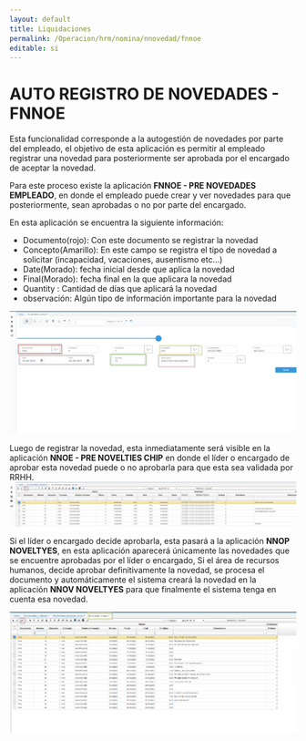 ```yaml
---
layout: default
title: Liquidaciones
permalink: /Operacion/hrm/nomina/nnovedad/fnnoe
editable: si
---
```


# AUTO REGISTRO DE NOVEDADES  - FNNOE 

Esta funcionalidad corresponde a la autogestión de novedades por parte del empleado, el objetivo de esta aplicación 
es permitir al empleado registrar una novedad para posteriormente ser aprobada por el encargado  de aceptar la novedad.


Para este proceso existe la aplicación **FNNOE - PRE NOVEDADES EMPLEADO**, en donde el empleado puede crear y ver novedades para
que posteriormente, sean aprobadas o no por parte del encargado.

En esta aplicación se encuentra la siguiente información: 

* Documento(rojo): Con este documento se registrar la novedad
* Concepto(Amarillo): En este campo se registra el tipo de novedad a solicitar (incapacidad, vacaciones, ausentismo etc...)
* Date(Morado): fecha inicial desde que aplica la novedad
* Final(Morado): fecha final en la que aplicara la novedad
* Quantity : Cantidad de días que aplicará la novedad
* observación: Algún tipo de información importante para la novedad 

![](fnnoe_1.png)

Luego de registrar la novedad, esta inmediatamente será visible en la aplicación **NNOE - PRE NOVELTIES CHIP** en donde el líder o encargado de aprobar esta novedad puede o no aprobarla para que esta sea validada por RRHH.
![](nnoe_1.png)

Si el líder  o encargado decide aprobarla, esta pasará a la aplicación **NNOP NOVELTYES**, 
en esta aplicación aparecerá únicamente las novedades que se encuentre aprobadas por el líder o encargado, 
Si el área de recursos humanos, decide aprobar definitivamente la novedad, se procesa el documento y automáticamente el sistema creará la novedad en la aplicación **NNOV NOVELTYES** para que finalmente el sistema tenga en cuenta esa novedad.

![](nnop_1.png)


